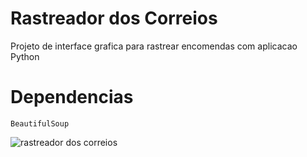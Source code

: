 # Rastreador dos Correios
Projeto de interface grafica para rastrear encomendas com aplicacao Python

# Dependencias
    BeautifulSoup

![rastreador dos correios](https://user-images.githubusercontent.com/4871601/31895475-a7286c90-b7e7-11e7-9185-f2207edbf869.PNG)
